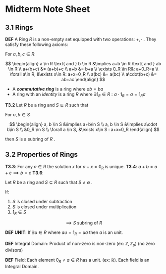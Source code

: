 # Midterm Note Sheet
## 3.1 Rings
**DEF**
A Ring $R$ is a non-empty set equipped with two operations: $+, \cdot$ . They satisfy these following axioms:

For $a, b, c \in R:$

$$
\begin{align}
a \in R \text{ and } b \in R &\implies a+b \in R \text{ and } ab \in R \\
a+(b+c) &= (a+b)+c \\
a+b &= b+a \\
\exists 0_R \in R&: a+0_R=a \\
\forall a\in R, &\exists x\in R: a+x=0_R \\
a(bc) &= a(bc) \\
a\cdot(b+c) &= ab+ac
\end{align}
$$

+ A ***commutative ring*** is a ring where $ab=ba$
+ A ring with an *identity* is a ring $R$ where $\exists 1_R \in R: a\cdot1_R = a = 1_R a$

**T3.2**
Let $R$ be a ring and $S \subseteq R$ such that

For $a, b \in S$

$$
\begin{align}
a, b \in S &\implies a+b\in S \\
a, b \in S &\implies a\cdot b\in S \\
&0_R \in S \\
\forall a \in S,  &\exists x\in S : a+x=0_R
\end{align}
$$

then $S$ is a subring of $R$ .

## 3.2 Properties of Rings
**T3.3**: For any $a\in R$ the solution $x$ for $a+x=0_R$ is unique. 
**T3.4**: $a+b=a+c \implies b=c$
**T3.6**:

Let $R$ be a ring and $S \subseteq R$ such that $S\neq \emptyset$ .

If:
1. $S$ is closed under subtraction
2. $S$ is closed under multiplication
3. $1_R \in S$   

$$
\implies S \text{ subring of } R
$$

**DEF**
**UNIT**: If $\exists u \in R$ where $au=1_R=ua$ then $a$ is an unit.  

**DEF**
Integral Domain: Product of non-zero is non-zero (ex: $\mathbb{Z}, \mathbb{Z}_p$) (no zero divisors)

**DEF**
Field: Each element $0_R \neq a \in R$ has a unit.  (ex: $\mathbb{R}$). Each field is an Integral Domain.
